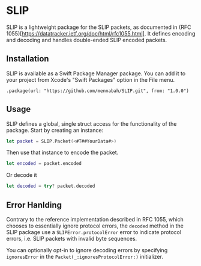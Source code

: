 # SLIP

SLIP is a lightweight package for the SLIP packets, as documented in (RFC 1055)[https://datatracker.ietf.org/doc/html/rfc1055.html]. It defines encoding and decoding and handles double-ended SLIP encoded packets.

## Installation
SLIP is available as a Swift Package Manager package. You can add it to your project from Xcode's "Swift Packages" option in the File menu.

```
.package(url: "https://github.com/mennabah/SLIP.git", from: "1.0.0")
```

## Usage
SLIP defines a global, single struct access for the functionality of the package. Start by creating an instance:
```swift
let packet = SLIP.Packet(<#T##YourData#>)
``` 

Then use that instance to encode the packet.

```swift
let encoded = packet.encoded
```

Or decode it
```swift
let decoded = try? packet.decoded
```

## Error Hanlding

Contrary to the reference implementation described in RFC 1055, which chooses to essentially ignore protocol errors, the `decoded` method in the SLIP package use a `SLIPError.protocolError` error to indicate protocol errors, i.e. SLIP packets with invalid byte sequences.

You can optionally opt-in to ignore decoding errors by specifying `ignoresError` in the `Packet(_:ignoresProtocolError:)` initializer.

